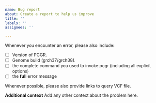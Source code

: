 ```yaml
---
name: Bug report
about: Create a report to help us improve
title: ''
labels: ''
assignees: ''

---
```


Whenever you encounter an error, please also include:

- [ ] Version of PCGR.
- [ ] Genome build (grch37/grch38).
- [ ] the complete command you used to invoke pcgr (including all explicit options)
- [ ] the **full** error message

Whenever possible, please also provide links to query VCF file.

**Additional context**
Add any other context about the problem here.
